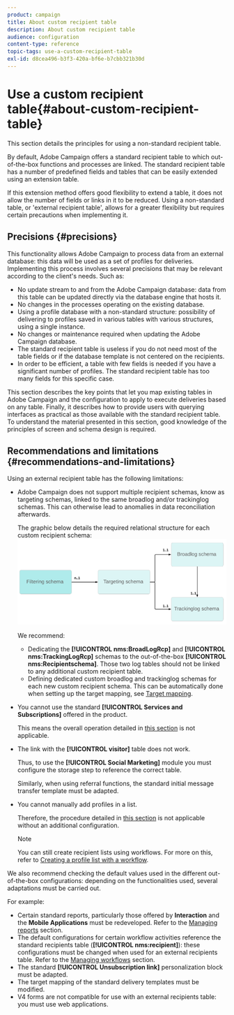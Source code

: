 ```yaml
---
product: campaign
title: About custom recipient table
description: About custom recipient table
audience: configuration
content-type: reference
topic-tags: use-a-custom-recipient-table
exl-id: d8cea496-b3f3-420a-bf6e-b7cbb321b30d
---
```

# Use a custom recipient table{#about-custom-recipient-table}

This section details the principles for using a non-standard recipient table.

By default, Adobe Campaign offers a standard recipient table to which out-of-the-box functions and processes are linked. The standard recipient table has a number of predefined fields and tables that can be easily extended using an extension table.

If this extension method offers good flexibility to extend a table, it does not allow the number of fields or links in it to be reduced. Using a non-standard table, or 'external recipient table', allows for a greater flexibility but requires certain precautions when implementing it.

## Precisions {#precisions}

This functionality allows Adobe Campaign to process data from an external database: this data will be used as a set of profiles for deliveries. Implementing this process involves several precisions that may be relevant according to the client's needs. Such as:

* No update stream to and from the Adobe Campaign database: data from this table can be updated directly via the database engine that hosts it.
* No changes in the processes operating on the existing database.
* Using a profile database with a non-standard structure: possibility of delivering to profiles saved in various tables with various structures, using a single instance.
* No changes or maintenance required when updating the Adobe Campaign database.
* The standard recipient table is useless if you do not need most of the table fields or if the database template is not centered on the recipients.
* In order to be efficient, a table with few fields is needed if you have a significant number of profiles. The standard recipient table has too many fields for this specific case.

This section describes the key points that let you map existing tables in Adobe Campaign and the configuration to apply to execute deliveries based on any table. Finally, it describes how to provide users with querying interfaces as practical as those available with the standard recipient table. To understand the material presented in this section, good knowledge of the principles of screen and schema design is required.

## Recommendations and limitations {#recommendations-and-limitations}

Using an external recipient table has the following limitations:

* Adobe Campaign does not support multiple recipient schemas, know as targeting schemas, linked to the same broadlog and/or trackinglog schemas. This can otherwise lead to anomalies in data reconciliation afterwards.
 
  The graphic below details the required relational structure for each custom recipient schema:
  ![](assets/custom_recipient_limitation.png)

  We recommend:

  * Dedicating the **[!UICONTROL nms:BroadLogRcp]** and **[!UICONTROL nms:TrackingLogRcp]** schemas to the out-of-the-box **[!UICONTROL nms:Recipientschema]**. Those two log tables should not be linked to any additional custom recipient table.
  * Defining dedicated custom broadlog and trackinglog schemas for each new custom recipient schema. This can be automatically done when setting up the target mapping, see [Target mapping](../../configuration/using/target-mapping.md).

* You cannot use the standard **[!UICONTROL Services and Subscriptions]** offered in the product.

  This means the overall operation detailed in [this section](../../../common/delivery/using/managing-subscriptions.md) is not applicable.

* The link with the **[!UICONTROL visitor]** table does not work.

  Thus, to use the **[!UICONTROL Social Marketing]** module you must configure the storage step to reference the correct table.

  Similarly, when using referral functions, the standard initial message transfer template must be adapted.

* You cannot manually add profiles in a list.

  Therefore, the procedure detailed in [this section](../../../common/profiles/using/creating-and-managing-lists.md) is not applicable without an additional configuration.

  >[!NOTE]
  >
  >You can still create recipient lists using workflows. For more on this, refer to [Creating a profile list with a workflow](../../configuration/using/creating-a-profile-list-with-a-workflow.md).

We also recommend checking the default values used in the different out-of-the-box configurations: depending on the functionalities used, several adaptations must be carried out.

For example:

* Certain standard reports, particularly those offered by **Interaction** and the **Mobile Applications** must be redeveloped. Refer to the [Managing reports](../../configuration/using/managing-reports.md) section.
* The default configurations for certain workflow activities reference the standard recipients table (**[!UICONTROL nms:recipient]**): these configurations must be changed when used for an external recipients table. Refer to the [Managing workflows](../../configuration/using/managing-workflows.md) section.
* The standard **[!UICONTROL Unsubscription link]** personalization block must be adapted.
* The target mapping of the standard delivery templates must be modified.
* V4 forms are not compatible for use with an external recipients table: you must use web applications.
